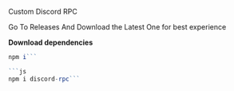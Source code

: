 Custom Discord RPC 

Go To Releases And Download the Latest One for best experience

**Download dependencies**

```js
npm i```

```js
npm i discord-rpc```
